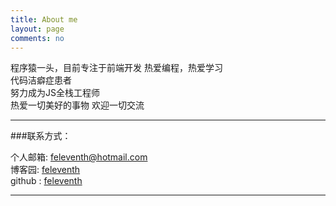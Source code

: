 ```yaml
---
title: About me
layout: page
comments: no
---
```


程序猿一头，目前专注于前端开发	
热爱编程，热爱学习		
代码洁癖症患者  	
努力成为JS全栈工程师  
热爱一切美好的事物
欢迎一切交流

----

###联系方式：        

个人邮箱: [feleventh@hotmail.com](mailto:feleventh@hotmail.com)     
博客园: [feleventh](http://cnblogs.com/feleventh)	    
github : [feleventh](https://github.com/feleventh)        

----
